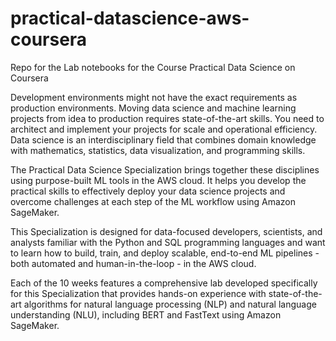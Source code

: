 # practical-datascience-aws-coursera
Repo for the Lab notebooks for the Course Practical Data Science on Coursera


Development environments might not have the exact requirements as production environments. Moving data science and machine learning projects from idea to production requires state-of-the-art skills. You need to architect and implement your projects for scale and operational efficiency. Data science is an interdisciplinary field that combines domain knowledge with mathematics, statistics, data visualization, and programming skills. 

The Practical Data Science Specialization brings together these disciplines using purpose-built ML tools in the AWS cloud. It helps you develop the practical skills to effectively deploy your data science projects and overcome challenges at each step of the ML workflow using Amazon SageMaker. 

This Specialization is designed for data-focused developers, scientists, and analysts familiar with the Python and SQL programming languages and want to learn how to build, train, and deploy scalable, end-to-end ML pipelines - both automated and human-in-the-loop - in the AWS cloud.

Each of the 10 weeks features a comprehensive lab developed specifically for this Specialization that provides hands-on experience with state-of-the-art algorithms for natural language processing (NLP) and natural language understanding (NLU), including BERT and FastText using Amazon SageMaker.

